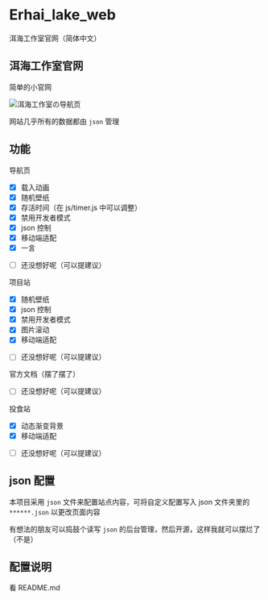 # Erhai_lake_web

洱海工作室官网（简体中文）

<p><strong><h2>洱海工作室官网</h2></strong>简单的小官网</p>

![洱海工作室の导航页](https://erhai-lake.github.io/Erhai_lake_web/)

网站几乎所有的数据都由 `json` 管理

## 功能

导航页

- [x] 载入动画
- [x] 随机壁纸
- [x] 存活时间（在 js/timer.js 中可以调整）
- [x] 禁用开发者模式
- [x] json 控制
- [x] 移动端适配
- [x] 一言

* [ ] 还没想好呢（可以提建议）

项目站

- [x] 随机壁纸
- [x] json 控制
- [x] 禁用开发者模式
- [x] 图片滚动
- [x] 移动端适配

* [ ] 还没想好呢（可以提建议）

官方文档（摆了摆了）

- [ ] 还没想好呢（可以提建议）

投食站

- [x] 动态渐变背景
- [x] 移动端适配

* [ ] 还没想好呢（可以提建议）

## json 配置

本项目采用 `json` 文件来配置站点内容，可将自定义配置写入 json 文件夹里的 `******.json` 以更改页面内容

有想法的朋友可以捣鼓个读写 `json` 的后台管理，然后开源，这样我就可以摆烂了（不是）

## 配置说明

看 README.md

<!--
导航页（index.json）
{
    "title": "浏览器标题",
    "background_url": "随机背景的API",  （https://www.cnblogs.com/taoxiaoxin/p/14532459.html）
    "hitokotoAPI": "一言的API", （https://developer.hitokoto.cn/）
    "icon": [
        "浏览器图标",   （文件放在 images/logo/ 文件夹里，要记得打后缀）
        "logo"  （文件放在 images/logo/ 文件夹里，要记得打后缀）
    ],
    "load_title": [
        "加载界面主标题",
        "加载界面副标题"
    ],
    "navigation_title": [
        "导航栏标题1",
        "导航栏标题2",
        "导航栏标题3"
    ],
    "label_title": [
        "洱海工作室",
        "关于",
        "求投食！"
    ],
    "navigation": [
        "导航按钮1标题",
        "导航按钮1链接",
        "导航按钮2标题",
        "导航按钮2链接",
        "导航按钮3标题",
        "导航按钮3链接",
        "导航按钮4标题",
        "导航按钮4链接",
        "导航按钮5标题",
        "导航按钮5链接",
        "导航按钮6标题",
        "导航按钮6链接"
    ]
}

投食页（sponsor.json）
{
    "title": "浏览器标题",
    "icon": "浏览器图标",   （文件放在 images/logo/ 文件夹里，要记得打后缀）
    "text":"标题",
    "img":"二维码图片"  （文件放在 images/ 文件夹里，要记得打后缀）
}

项目页（project.json）
{
    "title": "浏览器标题",
    "icon": "浏览器图标",   （文件放在 images/logo/ 文件夹里，要记得打后缀）
    "background_url": "随机背景的API",  （https://www.cnblogs.com/taoxiaoxin/p/14532459.html）
    "background1": [
        "项目1图片",    （文件放在 images/project/ 文件夹里，要记得打后缀）
        "项目1主标题",
        "项目1副标题",
        "项目1跳转链接"
    ],
    "background2": [
        "项目5图片",    （文件放在 images/project/ 文件夹里，要记得打后缀）
        "项目2主标题",
        "项目2副标题",
        "项目2跳转链接"
    ],
    "background3": [
        "项目5图片",    （文件放在 images/project/ 文件夹里，要记得打后缀）
        "项目3主标题",
        "项目3副标题",
        "项目3跳转链接"
    ],
    "background4": [
        "项目5图片",    （文件放在 images/project/ 文件夹里，要记得打后缀）
        "项目4主标题",
        "项目4副标题",
        "项目4跳转链接"
    ],
    "background5": [
        "项目5图片",    （文件放在 images/project/ 文件夹里，要记得打后缀）
        "项目5主标题",
        "项目5副标题",
        "项目5跳转链接"
    ]
}
 -->
